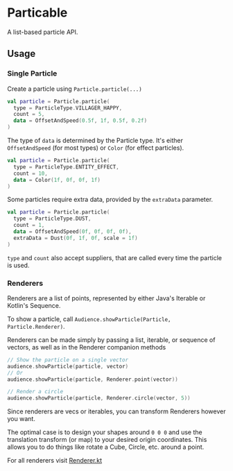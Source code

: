 # Particable
A list-based particle API.

## Usage

### Single Particle

Create a particle using `Particle.particle(...)`
```kt
val particle = Particle.particle(
  type = ParticleType.VILLAGER_HAPPY,
  count = 5,
  data = OffsetAndSpeed(0.5f, 1f, 0.5f, 0.2f)
)
```

The type of `data` is determined by the Particle type. It's either `OffsetAndSpeed` (for most types) or `Color` (for effect particles).
```kt
val particle = Particle.particle(
  type = ParticleType.ENTITY_EFFECT,
  count = 10,
  data = Color(1f, 0f, 0f, 1f)
)
```

Some particles require extra data, provided by the `extraData` parameter.

```kt
val particle = Particle.particle(
  type = ParticleType.DUST,
  count = 1,
  data = OffsetAndSpeed(0f, 0f, 0f, 0f),
  extraData = Dust(0f, 1f, 0f, scale = 1f)
)
```

`type` and `count` also accept suppliers, that are called every time the particle is used.
### Renderers

Renderers are a list of points, represented by either Java's Iterable or Kotlin's Sequence.

To show a particle, call `Audience.showParticle(Particle, Particle.Renderer)`.

Renderers can be made simply by passing a list, iterable, or sequence of vectors, as well as in the Renderer companion methods
```kt
// Show the particle on a single vector
audience.showParticle(particle, vector)
// Or
audience.showParticle(particle, Renderer.point(vector))

// Render a circle
audience.showParticle(particle, Renderer.circle(vector, 5))
```

Since renderers are vecs or iterables, you can transform Renderers however you want.

The optimal case is to design your shapes around `0 0 0` and use the translation transform (or map) to your desired origin coordinates.
This allows you to do things like rotate a Cube, Circle, etc. around a point.

For all renderers visit [Renderer.kt](https://github.com/Project-Cepi/Particable/blob/main/Minestom/src/main/kotlin/world/cepi/particle/Renderer.kt)
